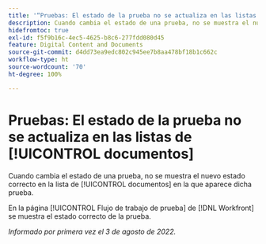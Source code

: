 ```yaml
---
title: '“Pruebas: El estado de la prueba no se actualiza en las listas de documentos”'
description: Cuando cambia el estado de una prueba, no se muestra el nuevo estado correcto en la lista de documentos en la que aparece dicha prueba.
hidefromtoc: true
exl-id: f5f9b16c-4ec5-4625-b8c6-277fdd080d45
feature: Digital Content and Documents
source-git-commit: d4dd73ea9edc802c945ee7b8aa478bf18b1c662c
workflow-type: ht
source-wordcount: '70'
ht-degree: 100%

---
```


# Pruebas: El estado de la prueba no se actualiza en las listas de [!UICONTROL documentos]

<!--Won't fix tab, article live by request-->

Cuando cambia el estado de una prueba, no se muestra el nuevo estado correcto en la lista de [!UICONTROL documentos] en la que aparece dicha prueba.

En la página [!UICONTROL Flujo de trabajo de prueba] de [!DNL Workfront] se muestra el estado correcto de la prueba.

_Informado por primera vez el 3 de agosto de 2022._
